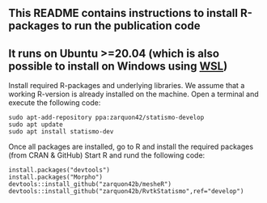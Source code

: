 ## This README contains instructions to install R-packages to run the publication code
## It runs on Ubuntu >=20.04 (which is also possible to install on Windows using [WSL](https://zarquon42b.github.io/2020/02/22/WSL-RvtkStatismoUpdate/))

Install required R-packages and underlying libraries. We assume that a working R-version is already installed on the machine.
Open a terminal and execute the following code:
	
	sudo apt-add-repository ppa:zarquon42/statismo-develop
	sudo apt update
	sudo apt install statismo-dev


Once all packages are installed, go to R and install the required packages (from CRAN & GitHub)
Start R and rund the following code:
	
```
install.packages("devtools")
install.packages("Morpho")
devtools::install_github("zarquon42b/mesheR")
devtools::install_github("zarquon42b/RvtkStatismo",ref="develop")

```
	
	
